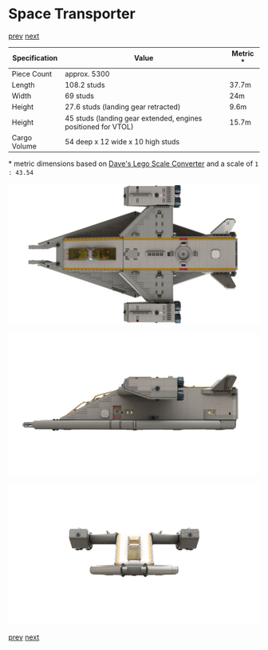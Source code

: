 # Space Transporter

[prev](../README.md) [next](01-landing-pad.md)

| Specification | Value | Metric * |
|---------------|-------|--------|
| Piece Count | approx. 5300 ||
| Length | 108.2 studs | 37.7m |
| Width | 69 studs | 24m |
| Height | 27.6 studs (landing gear retracted) | 9.6m |
| Height | 45 studs (landing gear extended, engines positioned for VTOL) | 15.7m |
| Cargo Volume | 54 deep x 12 wide x 10 high studs ||

\* metric dimensions based on [Dave's Lego Scale Converter](http://www.suave.net/~dave/cgi/scale.cgi) and a scale of `1 : 43.54`

![](space-transporter-top.png)

![](space-transporter-side.png)

![](space-transporter-front.png)

[prev](../README.md) [next](01-landing-pad.md)